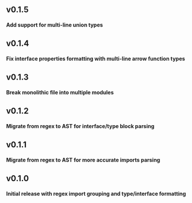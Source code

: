 ## v0.1.5
#### Add support for multi-line union types

## v0.1.4
#### Fix interface properties formatting with multi-line arrow function types

## v0.1.3
#### Break monolithic file into multiple modules

## v0.1.2
#### Migrate from regex to AST for interface/type block parsing

## v0.1.1
#### Migrate from regex to AST for more accurate imports parsing

## v0.1.0
#### Initial release with regex import grouping and type/interface formatting